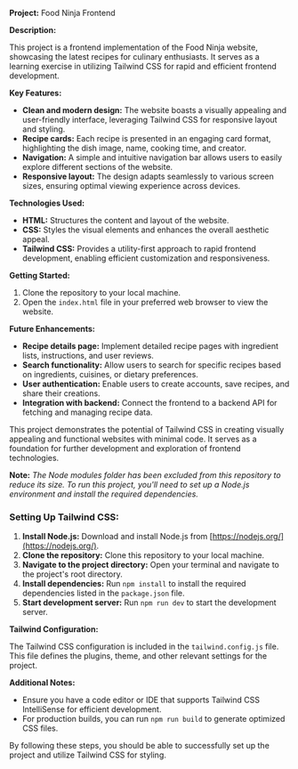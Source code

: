**Project:** Food Ninja Frontend

**Description:**

This project is a frontend implementation of the Food Ninja website, showcasing the latest recipes for culinary enthusiasts. It serves as a learning exercise in utilizing Tailwind CSS for rapid and efficient frontend development.

**Key Features:**

- **Clean and modern design:** The website boasts a visually appealing and user-friendly interface, leveraging Tailwind CSS for responsive layout and styling.
- **Recipe cards:** Each recipe is presented in an engaging card format, highlighting the dish image, name, cooking time, and creator.
- **Navigation:** A simple and intuitive navigation bar allows users to easily explore different sections of the website.
- **Responsive layout:** The design adapts seamlessly to various screen sizes, ensuring optimal viewing experience across devices.

**Technologies Used:**

- **HTML:** Structures the content and layout of the website.
- **CSS:** Styles the visual elements and enhances the overall aesthetic appeal.
- **Tailwind CSS:** Provides a utility-first approach to rapid frontend development, enabling efficient customization and responsiveness.

**Getting Started:**

1. Clone the repository to your local machine.
2. Open the `index.html` file in your preferred web browser to view the website.

**Future Enhancements:**

- **Recipe details page:** Implement detailed recipe pages with ingredient lists, instructions, and user reviews.
- **Search functionality:** Allow users to search for specific recipes based on ingredients, cuisines, or dietary preferences.
- **User authentication:** Enable users to create accounts, save recipes, and share their creations.
- **Integration with backend:** Connect the frontend to a backend API for fetching and managing recipe data.

This project demonstrates the potential of Tailwind CSS in creating visually appealing and functional websites with minimal code. It serves as a foundation for further development and exploration of frontend technologies.


**Note:** *The Node modules folder has been excluded from this repository to reduce its size. To run this project, you'll need to set up a Node.js environment and install the required dependencies.*

### Setting Up Tailwind CSS:

1. **Install Node.js:** Download and install Node.js from [https://nodejs.org/](https://nodejs.org/).
2. **Clone the repository:** Clone this repository to your local machine.
3. **Navigate to the project directory:** Open your terminal and navigate to the project's root directory.
4. **Install dependencies:** Run `npm install` to install the required dependencies listed in the `package.json` file.
5. **Start development server:** Run `npm run dev` to start the development server.

**Tailwind Configuration:**

The Tailwind CSS configuration is included in the `tailwind.config.js` file. This file defines the plugins, theme, and other relevant settings for the project.

**Additional Notes:**

* Ensure you have a code editor or IDE that supports Tailwind CSS IntelliSense for efficient development.
* For production builds, you can run `npm run build` to generate optimized CSS files.

By following these steps, you should be able to successfully set up the project and utilize Tailwind CSS for styling.
 
